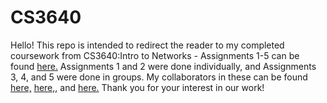 # CS3640
Hello! This repo is intended to redirect the reader to my completed coursework from CS3640:Intro to Networks - Assignments 1-5 can be found [here.](https://research-git.uiowa.edu/mharbaugh/cs3640)
Assignments 1 and 2 were done individually, and Assignments 3, 4, and 5 were done in groups. My collaborators in these can be found [here,](https://research-git.uiowa.edu/msgauna) 
[here,](https://research-git.uiowa.edu/kto), and [here.](https://research-git.uiowa.edu/ecelias) Thank you for your interest in our work!
